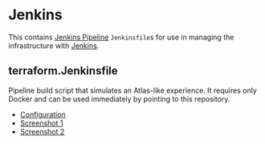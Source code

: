 # Jenkins

This contains [Jenkins Pipeline](https://jenkins.io/solutions/pipeline/) `Jenkinsfile`s for use in managing the infrastructure with [Jenkins](http://jenkins.io).

## terraform.Jenkinsfile

Pipeline build script that simulates an Atlas-like experience. It requires only Docker and can be used immediately by pointing to this repository.

 - [Configuration](https://dl.dropboxusercontent.com/u/360951/pictures/github/servicerocket-jenkins-terraform-config.png)
 - [Screenshot 1](https://dl.dropboxusercontent.com/u/360951/pictures/github/servicerocket-jenkins-pipeline.png)
 - [Screenshot 2](https://dl.dropboxusercontent.com/u/360951/pictures/github/servicerocket-jenkins-prompt.png)
